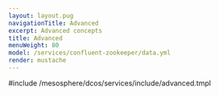 ```yaml
---
layout: layout.pug
navigationTitle: Advanced
excerpt: Advanced concepts
title: Advanced
menuWeight: 80
model: /services/confluent-zookeeper/data.yml
render: mustache
---
```


#include /mesosphere/dcos/services/include/advanced.tmpl

